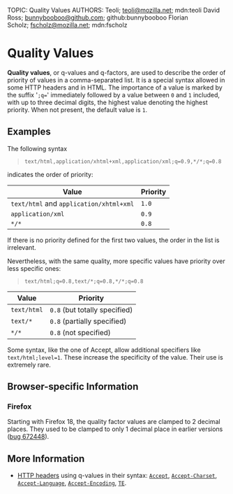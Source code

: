TOPIC: Quality Values
AUTHORS: Teoli; teoli@mozilla.net; mdn:teoli
         David Ross; bunnybooboo@github.com; github:bunnybooboo
         Florian Scholz; fscholz@mozilla.net; mdn:fscholz

# Quality Values

**Quality values**, or q-values and q-factors, are used to describe the order of
priority of values in a comma-separated list. It is a special syntax allowed in some
HTTP headers and in HTML. The importance of a value is marked by the suffix
'`;q=`' immediately followed by a value between `0` and `1` included, with up to three
decimal digits, the highest value denoting the highest priority. When not present, the
default value is `1`.

## Examples

The following syntax

> `text/html,application/xhtml+xml,application/xml;q=0.9,*/*;q=0.8`

indicates the order of priority:

| Value | Priority |
| -- | -- |
| `text/html` and `application/xhtml+xml` | `1.0` |
| `application/xml` | `0.9` |
| `*/*` | `0.8` |

If there is no priority defined for the first two values, the order in the list is irrelevant.

Nevertheless, with the same quality, more specific values have priority over less specific ones:

> `text/html;q=0.8,text/*;q=0.8,*/*;q=0.8`

| Value | Priority |
| -- | -- |
| `text/html` | `0.8` (but totally specified) |
| `text/*` | `0.8` (partially specified) |
| `*/*` | `0.8` (not specified) |

Some syntax, like the one of Accept, allow additional specifiers like
`text/html;level=1`. These increase the specificity of the value. Their use is extremely rare.

## Browser-specific Information

### Firefox

Starting with Firefox 18, the quality factor values are clamped to 2 decimal places.
They used to be clamped to only 1 decimal place in earlier versions ([bug 672448](https://bugzilla.mozilla.org/show_bug.cgi?id=672448)).

## More Information

- [HTTP headers](https://wiki.developer.mozilla.org/en-US/docs/Web/HTTP/Headers) using q-values in
their syntax: [`Accept`](https://wiki.developer.mozilla.org/en-US/docs/Web/HTTP/Headers/Accept),
[`Accept-Charset`](https://wiki.developer.mozilla.org/en-US/docs/Web/HTTP/Headers/Accept-Charset),
[`Accept-Language`](https://wiki.developer.mozilla.org/en-US/docs/Web/HTTP/Headers/Accept-Language),
[`Accept-Encoding`](https://wiki.developer.mozilla.org/en-US/docs/Web/HTTP/Headers/Accept-Encoding),
[`TE`](https://wiki.developer.mozilla.org/en-US/docs/Web/HTTP/Headers/TE).
